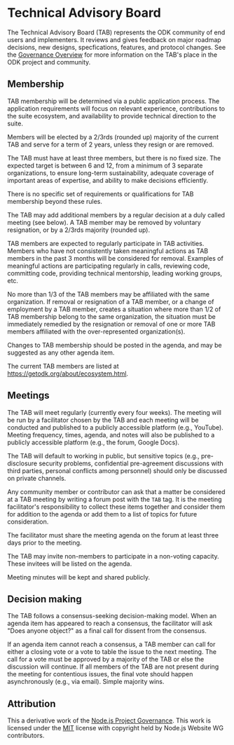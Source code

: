 # Technical Advisory Board

The Technical Advisory Board (TAB) represents the ODK community of end users and implementers. It reviews and gives feedback on major roadmap decisions, new designs, specfications, features, and protocol changes. See the [Governance Overview](README.md) for more information on the TAB's place in the ODK project and community.

## Membership

TAB membership will be determined via a public application process. The application requirements will focus on relevant experience, contributions to the suite ecosystem, and availability to provide technical direction to the suite.

Members will be elected by a 2/3rds (rounded up) majority of the current TAB and serve for a term of 2 years, unless they resign or are removed.

The TAB must have at least three members, but there is no fixed size. The expected target is between 6 and 12, from a minimum of 3 separate organizations, to ensure long-term sustainability, adequate coverage of important areas of expertise, and ability to make decisions efficiently.

There is no specific set of requirements or qualifications for TAB membership beyond these rules.

The TAB may add additional members by a regular decision at a duly called meeting (see below). A TAB member may be removed by voluntary resignation, or by a 2/3rds majority (rounded up).

TAB members are expected to regularly participate in TAB activities. Members who have not consistently taken meaningful actions as TAB members in the past 3 months will be considered for removal. Examples of meaningful actions are participating regularly in calls, reviewing code, committing code, providing technical mentorship, leading working groups, etc.

No more than 1/3 of the TAB members may be affiliated with the same organization. If removal or resignation of a TAB member, or a change of employment by a TAB member, creates a situation where more than 1/2 of TAB membership belong to the same organization, the situation must be immediately remedied by the resignation or removal of one or more TAB members affiliated with the over-represented organization(s).

Changes to TAB membership should be posted in the agenda, and may be suggested as any other agenda item.

The current TAB members are listed at https://getodk.org/about/ecosystem.html.

## Meetings

The TAB will meet regularly (currently every four weeks). The meeting will be run by a facilitator chosen by the TAB and each meeting will be conducted and published to a publicly accessible platform (e.g., YouTube). Meeting frequency, times, agenda, and notes will also be published to a publicly accessible platform (e.g., the forum, Google Docs).

The TAB will default to working in public, but sensitive topics (e.g., pre-disclosure security problems, confidential pre-agreement discussions with third parties, personal conflicts among personnel) should only be discussed on private channels.

Any community member or contributor can ask that a matter be considered at a TAB meeting by writing a forum post with the `TAB` tag. It is the meeting facilitator's responsibility to collect these items together and consider them for addition to the agenda or add them to a list of topics for future consideration.

The facilitator must share the meeting agenda on the forum at least three days prior to the meeting.

The TAB may invite non-members to participate in a non-voting capacity. These invitees will be listed on the agenda.

Meeting minutes will be kept and shared publicly.

## Decision making

The TAB follows a consensus-seeking decision-making model. When an agenda item has appeared to reach a consensus, the facilitator will ask "Does anyone object?" as a final call for dissent from the consensus.

If an agenda item cannot reach a consensus, a TAB member can call for either a closing vote or a vote to table the issue to the next meeting. The call for a vote must be approved by a majority of the TAB or else the discussion will continue. If all members of the TAB are not present during the meeting for contentious issues, the final vote should happen asynchronously (e.g., via email). Simple majority wins.

## Attribution

This a derivative work of the [Node.js Project Governance](https://raw.githubusercontent.com/nodejs/nodejs.org/0dd684cf21d278ba8aa178db0a20ebc6d587c58e/locale/en/about/governance.md). This work is licensed under the [MIT](https://opensource.org/licenses/MIT) license with copyright held by Node.js Website WG contributors.
